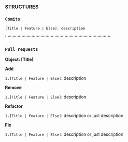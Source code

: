 ### **STRUCTURES**

### `Comits`
    [Title | Feature | Else]: description

''''''''''''''''''''''''''''''''''''''''''''''''''''''''''''''''''''''''''''''''''''
### `Pull requests`


**Object: [Title]**

**Add**
    
`1.[Title | Feature | Else]`: description

**Remove**
    
`1.[Title | Feature | Else]`: description

**Refactor**
    
`1.[Title | Feature | Else]`: description or just description

**Fix**

`1.[Title | Feature | Else]`: description or just description
